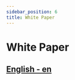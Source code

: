 ```yaml
---
sidebar_position: 6
title: White Paper
---
```


# White Paper

## [English - en](/WhitePaper-en-1.0.pdf)
